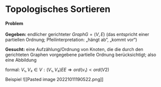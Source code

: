 # Topologisches Sortieren

#### Problem
**Gegeben:** endlicher gerichteter $Graph G = (V,E)$ (das entspricht einer partiellen 
                 Ordnung; Pfeilinterpretation: „hängt ab“, „kommt vor“) 

**Gesucht:** eine Aufzählung/Ordnung von Knoten, die die durch den gerichteten 
                Graphen vorgegebene partielle Ordnung berücksichtigt; also eine Abbildung

formal: $V₁, V₂\in V: (V₁, V₂) EE⇒ ord(v₁) < ord(V2)$

Beispiel
![[Pasted image 20221011190522.png]]